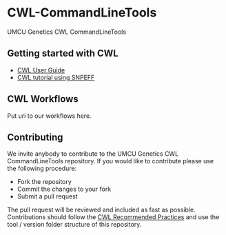 # CWL-CommandLineTools
UMCU Genetics CWL CommandLineTools

## Getting started with CWL
- [CWL User Guide](https://www.commonwl.org/user_guide/)
- [CWL tutorial using SNPEFF](http://andrewjesaitis.com/2017/02/common-workflow-language---a-tutorial-on-making-bioinformatics-repeatable/)

## CWL Workflows
Put uri to our workflows here.

## Contributing
We invite anybody to contribute to the UMCU Genetics CWL CommandLineTools repository. If you would like to contribute please use the following procedure:
- Fork the repository
- Commit the changes to your fork
- Submit a pull request

The pull request will be reviewed and included as fast as possible. Contributions should follow the [CWL Recommended Practices](https://www.commonwl.org/user_guide/rec-practices/) and use the tool / version folder structure of this repository. 
